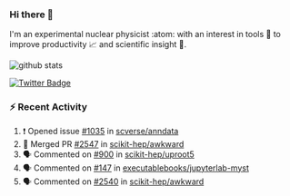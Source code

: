 ### Hi there 👋 

I'm an experimental nuclear physicist :atom: with an interest in tools :wrench: to improve productivity :chart_with_upwards_trend: and scientific insight :telescope:.

![github stats](https://github-readme-stats.vercel.app/api?username=agoose77&show_icons=true&hide_rank=true&hide_title=true&bg_color=30,e76445,904e95&text_color=efe3ec&icon_color=efe3ec)
<!--
**agoose77/agoose77** is a ✨ _special_ ✨ repository because its `README.md` (this file) appears on your GitHub profile.

Here are some ideas to get you started:

- 🔭 I’m currently working on ...
- 🌱 I’m currently learning ...
- 👯 I’m looking to collaborate on ...
- 🤔 I’m looking for help with ...
- 💬 Ask me about ...
- 📫 How to reach me: ...
- 😄 Pronouns: ...
- ⚡ Fun fact: ...
-->

[![Twitter Badge](https://img.shields.io/twitter/follow/agoose77?style=flat-square&logo=Twitter&logoColor=white&color=cornflowerblue)](https://twitter.com/agoose77)

### :zap: Recent Activity

<!--START_SECTION:activity-->
1. ❗ Opened issue [#1035](https://github.com/scverse/anndata/issues/1035) in [scverse/anndata](https://github.com/scverse/anndata)
2. 🎉 Merged PR [#2547](https://github.com/scikit-hep/awkward/pull/2547) in [scikit-hep/awkward](https://github.com/scikit-hep/awkward)
3. 🗣 Commented on [#900](https://github.com/scikit-hep/uproot5/issues/900) in [scikit-hep/uproot5](https://github.com/scikit-hep/uproot5)
4. 🗣 Commented on [#147](https://github.com/executablebooks/jupyterlab-myst/issues/147) in [executablebooks/jupyterlab-myst](https://github.com/executablebooks/jupyterlab-myst)
5. 🗣 Commented on [#2540](https://github.com/scikit-hep/awkward/issues/2540) in [scikit-hep/awkward](https://github.com/scikit-hep/awkward)
<!--END_SECTION:activity-->

